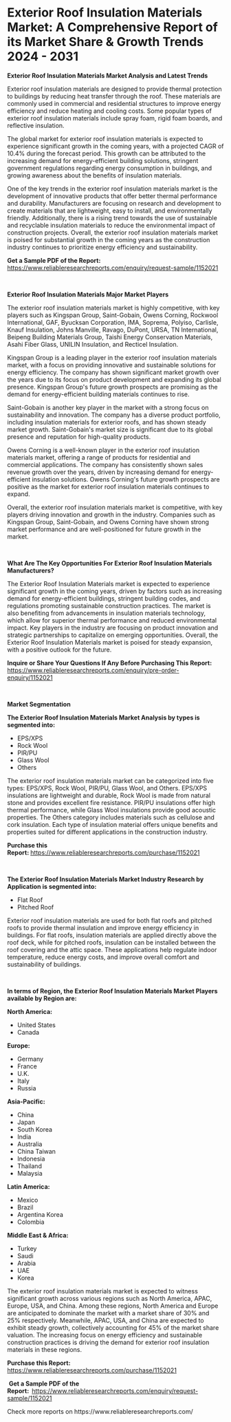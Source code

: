 <p><h1>Exterior  Roof Insulation Materials Market: A Comprehensive Report of its Market Share & Growth Trends 2024 - 2031</h1></p><p><strong>Exterior  Roof Insulation Materials Market Analysis and Latest Trends</strong></p>
<p><p>Exterior roof insulation materials are designed to provide thermal protection to buildings by reducing heat transfer through the roof. These materials are commonly used in commercial and residential structures to improve energy efficiency and reduce heating and cooling costs. Some popular types of exterior roof insulation materials include spray foam, rigid foam boards, and reflective insulation.</p><p>The global market for exterior roof insulation materials is expected to experience significant growth in the coming years, with a projected CAGR of 10.4% during the forecast period. This growth can be attributed to the increasing demand for energy-efficient building solutions, stringent government regulations regarding energy consumption in buildings, and growing awareness about the benefits of insulation materials.</p><p>One of the key trends in the exterior roof insulation materials market is the development of innovative products that offer better thermal performance and durability. Manufacturers are focusing on research and development to create materials that are lightweight, easy to install, and environmentally friendly. Additionally, there is a rising trend towards the use of sustainable and recyclable insulation materials to reduce the environmental impact of construction projects. Overall, the exterior roof insulation materials market is poised for substantial growth in the coming years as the construction industry continues to prioritize energy efficiency and sustainability.</p></p>
<p><strong>Get a Sample PDF of the Report:&nbsp;</strong> <a href="https://www.reliableresearchreports.com/enquiry/request-sample/1152021">https://www.reliableresearchreports.com/enquiry/request-sample/1152021</a></p>
<p>&nbsp;</p>
<p><strong>Exterior  Roof Insulation Materials Major Market Players</strong></p>
<p><p>The exterior roof insulation materials market is highly competitive, with key players such as Kingspan Group, Saint-Gobain, Owens Corning, Rockwool International, GAF, Byucksan Corporation, IMA, Soprema, Polyiso, Carlisle, Knauf Insulation, Johns Manville, Ravago, DuPont, URSA, TN International, Beipeng Building Materials Group, Taishi Energy Conservation Materials, Asahi Fiber Glass, UNILIN Insulation, and Recticel Insulation.</p><p>Kingspan Group is a leading player in the exterior roof insulation materials market, with a focus on providing innovative and sustainable solutions for energy efficiency. The company has shown significant market growth over the years due to its focus on product development and expanding its global presence. Kingspan Group's future growth prospects are promising as the demand for energy-efficient building materials continues to rise.</p><p>Saint-Gobain is another key player in the market with a strong focus on sustainability and innovation. The company has a diverse product portfolio, including insulation materials for exterior roofs, and has shown steady market growth. Saint-Gobain's market size is significant due to its global presence and reputation for high-quality products.</p><p>Owens Corning is a well-known player in the exterior roof insulation materials market, offering a range of products for residential and commercial applications. The company has consistently shown sales revenue growth over the years, driven by increasing demand for energy-efficient insulation solutions. Owens Corning's future growth prospects are positive as the market for exterior roof insulation materials continues to expand.</p><p>Overall, the exterior roof insulation materials market is competitive, with key players driving innovation and growth in the industry. Companies such as Kingspan Group, Saint-Gobain, and Owens Corning have shown strong market performance and are well-positioned for future growth in the market.</p></p>
<p>&nbsp;</p>
<p><strong>What Are The Key Opportunities For Exterior  Roof Insulation Materials Manufacturers?</strong></p>
<p><p>The Exterior Roof Insulation Materials market is expected to experience significant growth in the coming years, driven by factors such as increasing demand for energy-efficient buildings, stringent building codes, and regulations promoting sustainable construction practices. The market is also benefiting from advancements in insulation materials technology, which allow for superior thermal performance and reduced environmental impact. Key players in the industry are focusing on product innovation and strategic partnerships to capitalize on emerging opportunities. Overall, the Exterior Roof Insulation Materials market is poised for steady expansion, with a positive outlook for the future.</p></p>
<p><strong>Inquire or Share Your Questions If Any Before Purchasing This Report:</strong> <a href="https://www.reliableresearchreports.com/enquiry/pre-order-enquiry/1152021">https://www.reliableresearchreports.com/enquiry/pre-order-enquiry/1152021</a></p>
<p>&nbsp;</p>
<p><strong>Market Segmentation</strong></p>
<p><strong>The Exterior  Roof Insulation Materials Market Analysis by types is segmented into:</strong></p>
<p><ul><li>EPS/XPS</li><li>Rock Wool</li><li>PIR/PU</li><li>Glass Wool</li><li>Others</li></ul></p>
<p><p>The exterior roof insulation materials market can be categorized into five types: EPS/XPS, Rock Wool, PIR/PU, Glass Wool, and Others. EPS/XPS insulations are lightweight and durable, Rock Wool is made from natural stone and provides excellent fire resistance. PIR/PU insulations offer high thermal performance, while Glass Wool insulations provide good acoustic properties. The Others category includes materials such as cellulose and cork insulation. Each type of insulation material offers unique benefits and properties suited for different applications in the construction industry.</p></p>
<p><strong>Purchase this Report:&nbsp;</strong><a href="https://www.reliableresearchreports.com/purchase/1152021">https://www.reliableresearchreports.com/purchase/1152021</a></p>
<p>&nbsp;</p>
<p><strong>The Exterior  Roof Insulation Materials Market Industry Research by Application is segmented into:</strong></p>
<p><ul><li>Flat Roof</li><li>Pitched Roof</li></ul></p>
<p><p>Exterior roof insulation materials are used for both flat roofs and pitched roofs to provide thermal insulation and improve energy efficiency in buildings. For flat roofs, insulation materials are applied directly above the roof deck, while for pitched roofs, insulation can be installed between the roof covering and the attic space. These applications help regulate indoor temperature, reduce energy costs, and improve overall comfort and sustainability of buildings.</p></p>
<p>&nbsp;</p>
<p><strong>In terms of Region, the Exterior  Roof Insulation Materials Market Players available by Region are:</strong></p>
<p>
    <p> <strong> North America: </strong>
        <ul>
            <li>United States</li>
            <li>Canada</li>
        </ul>
        </p> 
    <p> <strong> Europe: </strong>
        <ul>
            <li>Germany</li>
            <li>France</li>
            <li>U.K.</li>
            <li>Italy</li>
            <li>Russia</li>
        </ul>
        </p> 
    <p> <strong> Asia-Pacific: </strong>
        <ul>
            <li>China</li>
            <li>Japan</li>
            <li>South Korea</li>
            <li>India</li>
            <li>Australia</li>
            <li>China Taiwan</li>
            <li>Indonesia</li>
            <li>Thailand</li>
            <li>Malaysia</li>
        </ul>
        </p> 
    <p> <strong> Latin America: </strong>
        <ul>
            <li>Mexico</li>
            <li>Brazil</li>
            <li>Argentina Korea</li>
            <li>Colombia</li>
        </ul>
        </p> 
    <p> <strong> Middle East & Africa: </strong>
        <ul>
            <li>Turkey</li>
            <li>Saudi</li>
            <li>Arabia</li>
            <li>UAE</li>
            <li>Korea</li>
        </ul>
    </p>
    </p>
<p><p>The exterior roof insulation materials market is expected to witness significant growth across various regions such as North America, APAC, Europe, USA, and China. Among these regions, North America and Europe are anticipated to dominate the market with a market share of 30% and 25% respectively. Meanwhile, APAC, USA, and China are expected to exhibit steady growth, collectively accounting for 45% of the market share valuation. The increasing focus on energy efficiency and sustainable construction practices is driving the demand for exterior roof insulation materials in these regions.</p></p>
<p><strong>Purchase this Report: </strong><a href="https://www.reliableresearchreports.com/purchase/1152021">https://www.reliableresearchreports.com/purchase/1152021</a></p>
<p>&nbsp;<strong>Get a Sample PDF of the Report:&nbsp;&nbsp;</strong><a href="https://www.reliableresearchreports.com/enquiry/request-sample/1152021">https://www.reliableresearchreports.com/enquiry/request-sample/1152021</a></p>
<p><strong></strong></p>
<p>Check more reports on https://www.reliableresearchreports.com/</p>